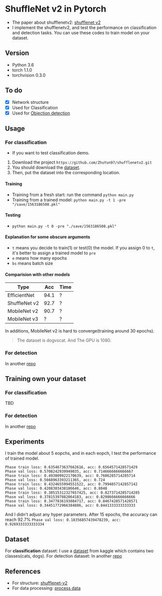 # ShuffleNet v2 in Pytorch
- The paper about shufflenetv2: [shufflenet v2](https://arxiv.org/pdf/1807.11164.pdf)
- I implement the shufflenetv2, and test the performance on classification and detection tasks. You can use these codes to train model on your dataset.

## Version
- Python 3.6
- torch 1.1.0
- torchvision 0.3.0
## To do
- [x] Network structure
- [x] Used for Classification
- [x] Used for [Objection detection](https://github.com/ZhuYun97/ShufflNetv2-YOLOv3)
## Usage
### For classification
- If you want to test classification demo.
1. Download the project `https://github.com/ZhuYun97/shufflenetv2.git`
2. You should download the [dataset](https://www.kaggle.com/c/dogs-vs-cats-redux-kernels-edition).
3. Then, put the dataset into the corresponding location.
#### Training
- Training from a fresh start: run the command `python main.py`
- Training from a trained model: `python main.py -t 1 -pre "/save/1563186508.pkl"`
#### Testing
- `python main.py -t 0 -pre "./save/1563186508.pkl"`
#### Explanation for some obscure arguments
- `t` means you decide to train(1) or test(0) the model. If you assign 0 to `t`, it's better to assign a trained model to `pre` 
- `e` means how many epochs
- `bs` means batch size

#### Comparision with other models

| Type | Acc | Time |
| --- | --- | --- |
| EfficientNet | 94.1 | ? |
| ShuffleNet v2 | 92.7 | ? |
| MobileNet v2 | 90.7 | ? |
| MobileNet v3 | ? | ? |

In additions, MobileNet v2 is hard to converge(training around 30 epochs).
> The dataset is dogvscat. And The GPU is 1080.

### For detection
In another [repo](https://github.com/ZhuYun97/ShufflNetv2-YOLOv3)
## Training own your dataset
### For classification
TBD
### For detection
In another [repo](https://github.com/ZhuYun97/ShufflNetv2-YOLOv3)
## Experiments
I train the model about 5 eopchs, and in each eopch, I test the performance of trained model.
```
Phase train loss: 0.6354673637662616, acc: 0.6564571428571429
Phase val loss: 0.5708242939949035, acc: 0.7146666666666667
Phase train loss: 0.493809922170639, acc: 0.7606285714285714
Phase val loss: 0.5668963393211365, acc: 0.724
Phase train loss: 0.4324655994551522, acc: 0.7994857142857142
Phase val loss: 0.4208303438186646, acc: 0.8048
Phase train loss: 0.38515312327657425, acc: 0.8273714285714285
Phase val loss: 0.37815397882064183, acc: 0.8298666666666666
Phase train loss: 0.3477836193084717, acc: 0.8467428571428571
Phase val loss: 0.34451772966384886, acc: 0.8441333333333333
```
And I didn't adjust any hyper parameters. After 15 epochs, the accuracy can reach 92.7%
```Phase val loss: 0.18356857439478239, acc: 0.9269333333333334```
## Dataset
For **classification** dataset: I use a [dataset](https://www.kaggle.com/c/dogs-vs-cats-redux-kernels-edition) from kaggle which contains two classes(cats, dogs).
For detection dataset: In another [repo](https://github.com/ZhuYun97/ShufflNetv2-YOLOv3)
## References
- For structure: [shufflenet-v2](https://github.com/ericsun99/Shufflenet-v2-Pytorch)
- For data processing: [process data](https://zhuanlan.zhihu.com/p/29024978)

